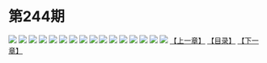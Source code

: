 # 第244期
![](https://mao.mhtupian.com/uploads/img/7563/230097/manhua_12_20160414_2016041409083447699.jpg)
![](https://mao.mhtupian.com/uploads/img/7563/230097/manhua_12_20160414_2016041409085082660.jpg)
![](https://mao.mhtupian.com/uploads/img/7563/230097/manhua_12_20160414_2016041409090540140.jpg)
![](https://mao.mhtupian.com/uploads/img/7563/230097/manhua_12_20160414_2016041409091733488.jpg)
![](https://mao.mhtupian.com/uploads/img/7563/230097/manhua_12_20160414_2016041409093337001.jpg)
![](https://mao.mhtupian.com/uploads/img/7563/230097/manhua_12_20160414_2016041409094638874.jpg)
![](https://mao.mhtupian.com/uploads/img/7563/230097/manhua_12_20160414_2016041409100248597.jpg)
![](https://mao.mhtupian.com/uploads/img/7563/230097/manhua_12_20160414_2016041409101769817.jpg)
![](https://mao.mhtupian.com/uploads/img/7563/230097/manhua_12_20160414_2016041409103256620.jpg)
![](https://mao.mhtupian.com/uploads/img/7563/230097/manhua_12_20160414_2016041409104678955.jpg)
![](https://mao.mhtupian.com/uploads/img/7563/230097/manhua_12_20160414_2016041409110094179.jpg)
![](https://mao.mhtupian.com/uploads/img/7563/230097/manhua_12_20160414_2016041409111258647.jpg)
![](https://mao.mhtupian.com/uploads/img/7563/230097/manhua_12_20160414_2016041409112570790.jpg)
![](https://mao.mhtupian.com/uploads/img/7563/230097/manhua_12_20160414_2016041409113931126.jpg)
![](https://mao.mhtupian.com/uploads/img/7563/230097/manhua_12_20160414_2016041409115127462.jpg)
![](https://mao.mhtupian.com/uploads/img/7563/230097/manhua_12_20160414_2016041409120223636.jpg)
[【上一章】](./39.md)
[【目录】](./README.md)
[【下一章】](./41.md)
